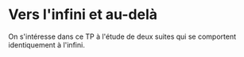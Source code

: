 # Vers l'infini et au-delà

On s'intéresse dans ce TP à l'étude de deux suites qui se comportent identiquement à l'infini.